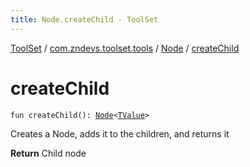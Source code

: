 ```yaml
---
title: Node.createChild - ToolSet
---
```


[ToolSet](../../index.html) / [com.zndevs.toolset.tools](../index.html) / [Node](index.html) / [createChild](./create-child.html)

# createChild

`fun createChild(): `[`Node`](index.html)`<`[`TValue`](index.html#TValue)`>`

Creates a Node, adds it to the children, and returns it

**Return**
Child node

